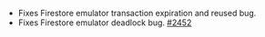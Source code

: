 - Fixes Firestore emulator transaction expiration and reused bug.
- Fixes Firestore emulator deadlock bug. [#2452](https://github.com/firebase/firebase-tools/issues/2452)
